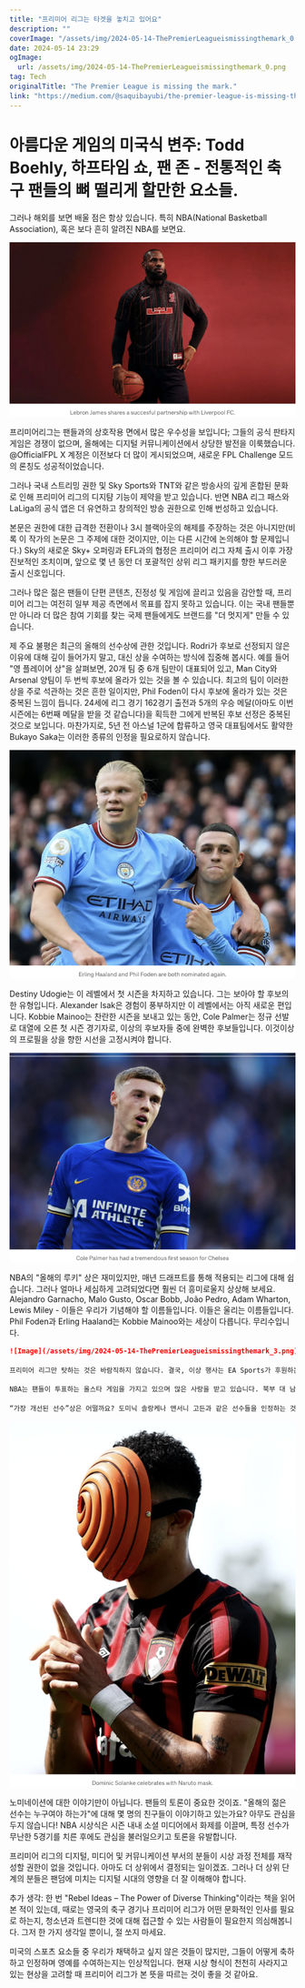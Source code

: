 ```yaml
---
title: "프리미어 리그는 타겟을 놓치고 있어요"
description: ""
coverImage: "/assets/img/2024-05-14-ThePremierLeagueismissingthemark_0.png"
date: 2024-05-14 23:29
ogImage: 
  url: /assets/img/2024-05-14-ThePremierLeagueismissingthemark_0.png
tag: Tech
originalTitle: "The Premier League is missing the mark."
link: "https://medium.com/@saquibayubi/the-premier-league-is-missing-the-mark-4c870857fc16"
---
```



# 아름다운 게임의 미국식 변주: Todd Boehly, 하프타임 쇼, 팬 존 - 전통적인 축구 팬들의 뼈 떨리게 할만한 요소들.

그러나 해외를 보면 배울 점은 항상 있습니다. 특히 NBA(National Basketball Association), 혹은 보다 흔히 알려진 NBA를 보면요.

![이미지](/assets/img/2024-05-14-ThePremierLeagueismissingthemark_0.png)

프리미어리그는 팬들과의 상호작용 면에서 많은 우수성을 보입니다; 그들의 공식 판타지 게임은 경쟁이 없으며, 올해에는 디지털 커뮤니케이션에서 상당한 발전을 이룩했습니다. @OfficialFPL X 계정은 이전보다 더 많이 게시되었으며, 새로운 FPL Challenge 모드의 론칭도 성공적이었습니다.



그러나 국내 스트리밍 권한 및 Sky Sports와 TNT와 같은 방송사의 깊게 혼합된 문화로 인해 프리미어 리그의 디지턈 기능이 제약을 받고 있습니다. 반면 NBA 리그 패스와 LaLiga의 공식 앱은 더 유연하고 창의적인 방송 권한으로 인해 번성하고 있습니다.

본문은 권한에 대한 급격한 전환이나 3시 블랙아웃의 해제를 주장하는 것은 아니지만(비록 이 작가의 논문은 그 주제에 대한 것이지만, 이는 다른 시간에 논의해야 할 문제입니다.) Sky의 새로운 Sky+ 오퍼링과 EFL과의 협정은 프리미어 리그 자체 출시 이후 가장 진보적인 조치이며, 앞으로 몇 년 동안 더 포괄적인 상위 리그 패키지를 향한 부드러운 출시 신호입니다.

그러나 많은 젊은 팬들이 단편 콘텐츠, 진정성 및 게임에 끌리고 있음을 감안할 때, 프리미어 리그는 여전히 일부 제공 측면에서 목표를 잡지 못하고 있습니다. 이는 국내 팬들뿐만 아니라 더 많은 참여 기회를 찾는 국제 팬들에게도 브랜드를 "더 멋지게" 만들 수 있습니다.

제 주요 불평은 최근의 올해의 선수상에 관한 것입니다. Rodri가 후보로 선정되지 않은 이유에 대해 깊이 들어가지 말고, 대신 상을 수여하는 방식에 집중해 봅시다. 예를 들어 "영 플레이어 상"을 살펴보면, 20개 팀 중 6개 팀만이 대표되어 있고, Man City와 Arsenal 양팀이 두 번씩 후보에 올라가 있는 것을 볼 수 있습니다. 최고의 팀이 이러한 상을 주로 석관하는 것은 흔한 일이지만, Phil Foden이 다시 후보에 올라가 있는 것은 중복된 느낌이 듭니다. 24세에 리그 경기 162경기 출전과 5개의 우승 메달(아마도 이번 시즌에는 6번째 메달을 받을 것 같습니다)을 획득한 그에게 반복된 후보 선정은 중복된 것으로 보입니다. 마찬가지로, 5년 전 아스널 1군에 합류하고 영국 대표팀에서도 활약한 Bukayo Saka는 이러한 종류의 인정을 필요로하지 않습니다.



![2024-05-14-ThePremierLeagueismissingthemark_1](/assets/img/2024-05-14-ThePremierLeagueismissingthemark_1.png)

Destiny Udogie는 이 레벨에서 첫 시즌을 차지하고 있습니다. 그는 보아야 할 후보의 한 유형입니다. Alexander Isak은 경험이 풍부하지만 이 레벨에서는 아직 새로운 편입니다. Kobbie Mainoo는 찬란한 시즌을 보내고 있는 동안, Cole Palmer는 정규 선발로 대열에 오른 첫 시즌 경기자로, 이상의 후보자들 중에 완벽한 후보들입니다. 이것이상의 프로필을 상을 향한 시선을 고정시켜야 합니다.

![2024-05-14-ThePremierLeagueismissingthemark_2](/assets/img/2024-05-14-ThePremierLeagueismissingthemark_2.png)

NBA의 "올해의 루키" 상은 재미있지만, 매년 드래프트를 통해 적용되는 리그에 대해 쉽습니다. 그러나 얼마나 세심하게 고려되었다면 훨씬 더 흥미로울지 상상해 보세요. Alejandro Garnacho, Malo Gusto, Oscar Bobb, João Pedro, Adam Wharton, Lewis Miley - 이들은 우리가 기념해야 할 이름들입니다. 이들은 울리는 이름들입니다. Phil Foden과 Erling Haaland는 Kobbie Mainoo와는 세상이 다릅니다. 무리수입니다.



```markdown
![Image](/assets/img/2024-05-14-ThePremierLeagueismissingthemark_3.png)

프리미어 리그만 탓하는 것은 바람직하지 않습니다. 결국, 이상 행사는 EA Sports가 후원하는데, 그들의 EAFC 게임이 후보 선정에 영향을 끼칠 가능성이 높습니다 (얼티메이트 팀 카드 등). 그러나 시상식을 더욱 매력적으로 만들 수 있는 큰 기회를 놓치고 있다는 느낌이 듭니다.

NBA는 팬들이 투표하는 올스타 게임을 가지고 있으며 많은 사랑을 받고 있습니다. 북부 대 남부 스타일의 프리미어 리그 경기가 그렇게 감사하게 받아들여지진 않겠지만, 이는 프리미어 리그 시상식이 신중하게 고려되고 창의적이어야 하는 이유임을 더욱 입증합니다.

“가장 개선된 선수”상은 어떨까요? 도미닉 솔랑케나 앤서니 고든과 같은 선수들을 인정하는 것은 멋지지 않을까요? 크게 개선된 빌라 팀에서 레온 베일리, 올리 왓킨스, 더글라스 루이즈와 같은 선수들은 인정받을 만 합니다. 울버햄톤의 마테우스 쿤하와 페드로 네토, 진 필리프 매테타, 마이클 올리제 — 이들 선수들은 약간의 주목을 받을 필요가 있습니다.
```



![Premier League Missing the Mark](/assets/img/2024-05-14-ThePremierLeagueismissingthemark_4.png)

노미네이션에 대한 이야기만이 아닙니다. 팬들의 토론이 중요한 것이죠. "올해의 젊은 선수는 누구여야 하는가"에 대해 몇 명의 친구들이 이야기하고 있는가요? 아무도 관심을 두지 않습니다! NBA 시상식은 시즌 내내 소셜 미디어에서 화제를 이끌며, 특정 선수가 무난한 5경기를 치른 후에도 관심을 불러일으키고 토론을 유발합니다.

프리미어 리그의 디지털, 미디어 및 커뮤니케이션 부서의 분들이 시상 과정 전체를 재작성할 권한이 없을 것입니다. 아마도 더 상위에서 결정되는 일이겠죠. 그러나 더 상위 단계의 분들은 팬덤에 미치는 디지털 시대의 영향을 더 잘 이해해야 합니다.

추가 생각: 한 번 "Rebel Ideas – The Power of Diverse Thinking"이라는 책을 읽어본 적이 있는데, 때로는 영국의 축구 경기나 프리미어 리그가 어떤 문화적인 인사를 필요로 하는지, 청소년과 트렌디한 것에 대해 접근할 수 있는 사람들이 필요한지 의심해봅니다. 그저 한 가지 생각일 뿐이니, 절 쏘지 마세요.



미국의 스포츠 요소들 중 우리가 채택하고 싶지 않은 것들이 많지만, 그들이 어떻게 축하하고 인정하며 영예를 수여하는지는 인상적입니다. 현재 시상 형식이 천천히 사라지고 있는 현상을 고려할 때 프리미어 리그가 본 뜻을 따르는 것이 좋을 것 같아요.